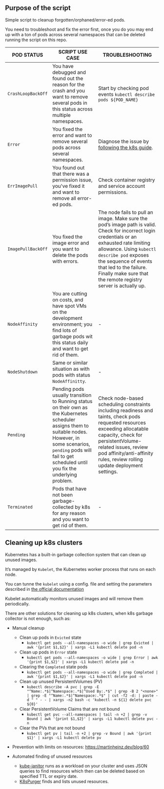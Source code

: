 
## Purpose of the script
Simple script to cleanup forgotten/orphaned/error-ed pods.

You need to troubleshoot and fix the error first, once you do you may end up with a ton of pods across several namespaces that can be deleted running the script on this repo.

|POD STATUS| SCRIPT USE CASE|TROUBLESHOOTING|
|--|--|--|
|`CrashLoopBackOff`| You have debugged and found out the reason for the crash and you want to remove several pods in this status across multiple namespaces. | Start by checking pod events `kubectl describe pods ${POD_NAME}`|
|`Error` | You fixed the error and want to remove several pods across several namespaces. | Diagnose the issue by [following the k8s guide](https://kubernetes.io/docs/tasks/debug/debug-application/debug-pods/#diagnosing-the-problem).|
|`ErrImagePull` | You found out that there was a permission issue, you've fixed it and want to remove all error-ed pods.|Check container registry and service account permissions.|
|`ImagePullBackOff`|You fixed the image error and you want to delete the pods with errors.|The node fails to pull an image. Make sure the pod’s image path is valid. Check for incorrect login credentials or an exhausted rate limiting allowance. Using `kubectl describe pod` exposes the sequence of events that led to the failure. Finally make sure that the remote registry server is actually up.|
|`NodeAffinity`| You are cutting on costs, and have spot VMs on the development environment; you find lots of garbage pods wit this status daily and want to get rid of them.|-|
|`NodeShutdown`| Same or similar situation as with pods with status `NodeAffinitty`.|-|
|`Pending`| Pending pods usually transition to Running status on their own as the Kubernetes scheduler assigns them to suitable nodes. However, in some scenarios, `pending` pods will fail to get scheduled until you fix the underlying problem. | Check node-based scheduling constraints including readiness and taints, check pods requested resources exceeding allocatable capacity, check for persistentVolume-related issues, review pod affinity/anti-affinity rules, review rolling update deployment settings.|
|`Terminated`| Pods that have not been garbage-collected by k8s for any reason and you want to get rid of them.|-|


## Cleaning up k8s clusters
Kubernetes has a built-in garbage collection system that can clean up unused images. 


It’s managed by `Kubelet`, the Kubernetes worker process that runs on each node.


You can tunne the `kubelet` using a config. file and setting the parameters described in [the official documentation](https://kubernetes.io/docs/concepts/architecture/garbage-collection/#containers-images)

Kubelet automatically monitors unused images and will remove them periodically. 

There are other solutions for cleaning up k8s clusters, when k8s garbage collector is not enough, such as:
- Manual cleanup
  - Clean up pods in `Evicted` state
    - `kubectl get pods --all-namespaces -o wide | grep Evicted | awk '{print $1,$2}' | xargs -L1 kubectl delete pod -n`
  - Clean up pods in `Error` state
    - `kubectl get pods --all-namespaces -o wide | grep Error | awk '{print $1,$2}' | xargs -L1 kubectl delete pod -n`
  - Clearing the `Completed` state pods
    - `kubectl get pods --all-namespaces -o wide | grep Completed | awk '{print $1,$2}' | xargs -L1 kubectl delete pod -n`
  - Clean up unused PersistentVolumes (PV)
    - `kubectl describe -A pvc | grep -E "^Name:.*$|^Namespace:.*$|^Used By:.*$" | grep -B 2 "<none>" | grep -E "^Name:.*$|^Namespace:.*$" | cut -f2 -d: | paste -d " " - - | xargs -n2 bash -c 'kubectl -n ${1} delete pvc ${0}'`
  - Clear PersistentVolume Claims that are not bound
    - `kubectl get pvc --all-namespaces | tail -n +2 | grep -v Bound | awk '{print $1,$2}' | xargs -L1 kubectl delete pvc -n`
  - Clear the PVs that are not bound
    - `kubectl get pv | tail -n +2 | grep -v Bound | awk '{print $1}' | xargs -L1 kubectl delete pv`

- Prevention with limits on resources: https://martinheinz.dev/blog/60
- Automated finding of unused resources
  - [kube-janitor](https://codeberg.org/hjacobs/kube-janitor)  runs as a workload on your cluster and uses JSON queries to find resources which then can be deleted based on specified TTL or expiry date.
  - [K8sPurger](https://github.com/yogeshkk/k8spurger) finds and lists unused resources.
